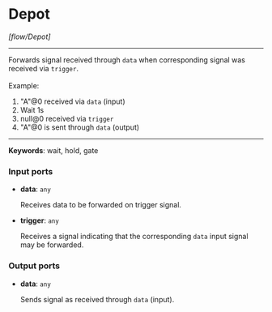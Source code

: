 # Depot

_[flow/Depot]_

---

Forwards signal received through `data` when corresponding signal was received via `trigger`.<br>
<br>
Example:<br>
1. "A"@0 received via `data` (input)<br>
2. Wait 1s<br>
3. null@0 received via `trigger`<br>
4. "A"@0 is sent through `data` (output)<br>

---

__Keywords__: wait, hold, gate

### Input ports

* __data__: ` any `

    Receives data to be forwarded on trigger signal.<br>


* __trigger__: ` any `

    Receives a signal indicating that the corresponding `data` input signal may be forwarded.<br>

### Output ports

* __data__: ` any `

    Sends signal as received through `data` (input).<br>

